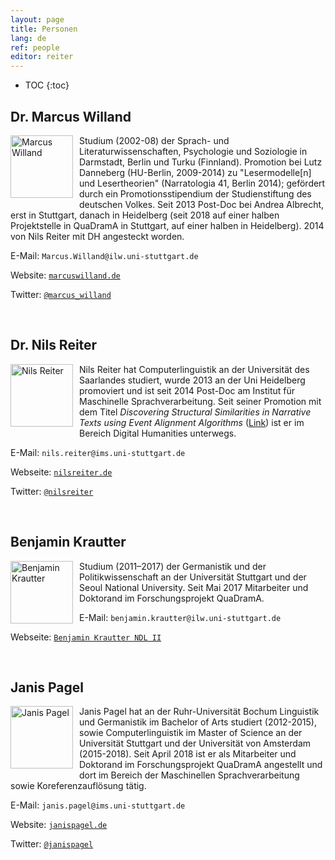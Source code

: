 ```yaml
---
layout: page
title: Personen
lang: de
ref: people
editor: reiter
---
```


* TOC
{:toc}

## Dr. Marcus Willand
<div style="float:left;margin:0px 10px 10px 0px;padding:0;width:100px;height:100px;"><img src="{{ site.url }}/assets/about/Marcus.jpg" alt="Marcus Willand" width="100" height="100"/></div>

Studium (2002-08) der Sprach- und Literaturwissenschaften, Psychologie und Soziologie in Darmstadt, Berlin und Turku (Finnland). Promotion bei Lutz Danneberg (HU-Berlin, 2009-2014) zu "Lesermodelle[n] und Lesertheorien" (Narratologia 41, Berlin 2014); gefördert durch ein Promotionsstipendium der Studienstiftung des deutschen Volkes. Seit 2013 Post-Doc bei Andrea Albrecht, erst in Stuttgart, danach in Heidelberg (seit 2018 auf einer halben Projektstelle in QuaDramA in Stuttgart, auf einer halben in Heidelberg). 2014 von Nils Reiter mit DH angesteckt worden.

E-Mail: `Marcus.Willand@ilw.uni-stuttgart.de`

Website: [`marcuswilland.de`](http://www.marcuswilland.de)

Twitter: [`@marcus_willand`](https://twitter.com/Marcus_Willand)

<div style="clear:left">&nbsp;</div>

## Dr. Nils Reiter

<div style="float:left;margin:0px 10px 10px 0px;padding:0;width:100px;height:100px;"><img src="{{ site.url }}/assets/about/nils.jpg" alt="Nils Reiter" width="100" height="100"/></div>

Nils Reiter hat Computerlinguistik an der Universität des Saarlandes studiert, wurde 2013 an der Uni Heidelberg promoviert und ist seit 2014 Post-Doc am Institut für Maschinelle Sprachverarbeitung. Seit seiner Promotion mit dem Titel *Discovering Structural Similarities in Narrative Texts using Event Alignment Algorithms* ([Link](http://www.ub.uni-heidelberg.de/archiv/17042)) ist er im Bereich Digital Humanities unterwegs.

E-Mail: `nils.reiter@ims.uni-stuttgart.de`

Webseite: [`nilsreiter.de`](https://nilsreiter.de)

Twitter: [`@nilsreiter`](https://twitter.com/nilsreiter)

<div style="clear:left">&nbsp;</div>

## Benjamin Krautter

<div style="float:left;margin:0px 10px 10px 0px;padding:0;width:100px;height:100px;"><img src="{{ site.url }}/assets/about/Benjamin.jpg" alt="Benjamin Krautter" width="100" height="100"/></div>Studium (2011–2017) der Germanistik und der Politikwissenschaft an der Universität Stuttgart und der Seoul National University. Seit Mai 2017 Mitarbeiter und Doktorand im Forschungsprojekt QuaDramA.

E-Mail: `benjamin.krautter@ilw.uni-stuttgart.de`

Webseite: [`Benjamin Krautter NDL II`](https://www.ilw.uni-stuttgart.de/institut/team/Krautter-00001/)

<div style="clear:left">&nbsp;</div>

## Janis Pagel

<div style="float:left;margin:0px 10px 10px 0px;padding:0;width:100px;height:100px;"><img src="{{ site.url }}/assets/about/janis.jpg" alt="Janis Pagel" width="100" height="100"/></div>

Janis Pagel hat an der Ruhr-Universität Bochum Linguistik und Germanistik im Bachelor of Arts studiert (2012-2015), sowie Computerlinguistik im Master of Science an der Universität Stuttgart und der Universität von Amsterdam (2015-2018). Seit April 2018 ist er als Mitarbeiter und Doktorand im Forschungsprojekt QuaDramA angestellt und dort im Bereich der Maschinellen Sprachverarbeitung sowie Koreferenzauflösung tätig.

E-Mail: `janis.pagel@ims.uni-stuttgart.de`

Website: [`janispagel.de`](http://janispagel.de)

Twitter: [`@janispagel`](https://twitter.com/janispagel)
